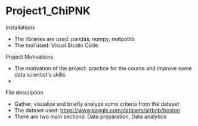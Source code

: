 # Project1_ChiPNK
Installations
- The libraries are used: pandas, numpy, matpotlib
- The tool used: Visual Studio Code

Project Motivations
- The motivation of the project: practice for the course and improve some data scientist's skills
- 
File description
- Gather, visualize and briefly analyze some criteria from the dataset
- The dataset used: https://www.kaggle.com/datasets/airbnb/boston
- There are two main sections: Data preparation, Data analytics
